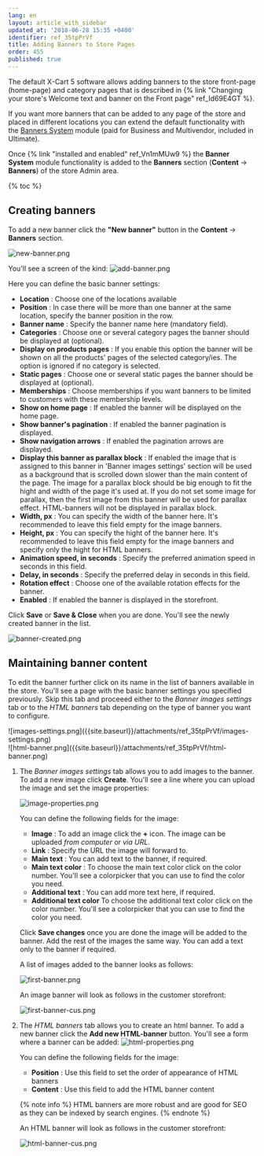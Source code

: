 ```yaml
---
lang: en
layout: article_with_sidebar
updated_at: '2018-06-28 15:35 +0400'
identifier: ref_35tpPrVf
title: Adding Banners to Store Pages
order: 455
published: true
---
```

The default X-Cart 5 software allows adding banners to the store front-page (home-page) and category pages that is described in {% link "Changing your store's Welcome text and banner on the Front page" ref_Id69E4GT %}. 

If you want more banners that can be added to any page of the store and placed in different locations you can extend the default functionality with the [Banners System](https://market.x-cart.com/addons/banner-system.html "Adding Banners to Store Pages") module (paid for Business and Multivendor, included in Ultimate). 

Once {% link "installed and enabled" ref_Vn1mMUw9 %} the **Banner System** module functionality is added to the **Banners** section (**Content** -> **Banners**) of the store Admin area. 

{% toc %}

## Creating banners

To add a new banner click the **"New banner"** button in the **Content** -> **Banners** section.

![new-banner.png]({{site.baseurl}}/attachments/ref_35tpPrVf/new-banner.png)

 
You'll see a screen of the kind:
   ![add-banner.png]({{site.baseurl}}/attachments/ref_35tpPrVf/add-banner.png)
   
   Here you can define the basic banner settings:
   * **Location** : Choose one of the locations available
   * **Position** : In case there will be more than one banner at the same location, specify the banner position in the row.
   * **Banner name** : Specify the banner name here (mandatory field).
   * **Categories** : Choose one or several category pages the banner should be displayed at (optional).
   * **Display on products pages** : If you enable this option the banner will be shown on all the products' pages of the selected category/ies. The option is ignored if no category is selected.
   * **Static pages** : Choose one or several static pages the banner should be displayed at (optional).
   * **Memberships** : Choose memberships if you want banners to be limited to customers with these membership levels.
   * **Show on home page** : If enabled the banner will be displayed on the home page.
   * **Show banner's pagination** : If enabled the banner pagination is displayed.
   * **Show navigation arrows** : If enabled the pagination arrows are displayed.
   * **Display this banner as parallax block** : If enabled the image that is assigned to this banner in 'Banner images settings' section will be used as a background that is scrolled down slower than the main content of the page. The image for a parallax block should be big enough to fit the hight and width of the page it's used at. If you do not set some image for parallax, then the first image from this banner will be used for parallax effect. HTML-banners will not be displayed in parallax block.
   * **Width, px** : You can specify the width of the banner here. It's recommended to leave this field empty for the image banners.
   * **Height, px** : You can specify the hight of the banner here. It's recommended to leave this field empty for the image banners and specify only the hight for HTML banners.
   * **Animation speed, in seconds** : Specify the preferred animation speed in seconds in this field.
   * **Delay, in seconds** : Specify the preferred delay in seconds in this field.
   * **Rotation effect** : Choose one of the available rotation effects for the banner.
   * **Enabled** : If enabled the banner is displayed in the storefront.
   
   Click **Save** or **Save & Close** when you are done. You'll see the newly created banner in the list.
   
   ![banner-created.png]({{site.baseurl}}/attachments/ref_35tpPrVf/banner-created.png)

## Maintaining banner content

To edit the banner further click on its name in the list of banners available in the store. You'll see a page with the basic banner settings you specified previously. Skip this tab and proceeed either to the _Banner images settings_ tab or to the _HTML banners_ tab depending on the type of banner you want to configure. 
   
<div class="ui stackable two column grid">
  <div class="column" markdown="span">![images-settings.png]({{site.baseurl}}/attachments/ref_35tpPrVf/images-settings.png)</div>
  <div class="column" markdown="span">![html-banner.png]({{site.baseurl}}/attachments/ref_35tpPrVf/html-banner.png)</div>
</div>

1. The _Banner images settings_ tab allows you to add images to the banner. To add a new image click **Create**. 
   You'll see a line where you can upload the image and set the image properties:
   
   ![image-properties.png]({{site.baseurl}}/attachments/ref_35tpPrVf/image-properties.png)
   
   You can define the following fields for the image:
      * **Image** : To add an image click the **+** icon. The image can be uploaded _from computer_ or _via URL_. 
      * **Link** : Specify the URL the image will forward to.
      * **Main text** : You can add text to the banner, if required.
      * **Main text color** : To choose the main text color click on the color number. You'll see a colorpicker that you can use to find the color you need.
      * **Additional text** : You can add more text here, if required.
      * **Additional text color** To choose the additional text color click on the color number. You'll see a colorpicker that you can use to find the color you need.
   
   Click **Save changes** once you are done the image will be added to the banner. Add the rest of the images the same way. You can add a text only to the banner if required. 
   
   A list of images added to the banner looks as follows:
   
   ![first-banner.png]({{site.baseurl}}/attachments/ref_35tpPrVf/first-banner.png)
   
   An image banner will look as follows in the customer storefront:
   
   ![first-banner-cus.png]({{site.baseurl}}/attachments/ref_35tpPrVf/first-banner-cus.png)


2. The _HTML banners_ tab allows you to create an html banner. To add a new banner click the **Add new HTML-banner** button. You'll see a form where a banner can be added:
   ![html-properties.png]({{site.baseurl}}/attachments/ref_35tpPrVf/html-properties.png)
   
   You can define the following fields for the image:
      * **Position** :  Use this field to set the order of appearance of HTML banners
      * **Content** : Use this field to add the HTML banner content   
   
   {% note info %}
   HTML banners are more robust and are good for SEO as they can be indexed by search engines.
   {% endnote %}
   
   An HTML banner will look as follows in the customer storefront:
   
   ![html-banner-cus.png]({{site.baseurl}}/attachments/ref_35tpPrVf/html-banner-cus.png)
